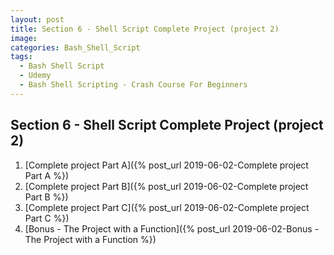 ```yaml
---
layout: post
title: Section 6 - Shell Script Complete Project (project 2)
image:
categories: Bash_Shell_Script
tags:
  - Bash Shell Script
  - Udemy
  - Bash Shell Scripting - Crash Course For Beginners
---
```


## Section 6 - Shell Script Complete Project (project 2)

1. [Complete project Part A]({% post_url 2019-06-02-Complete project Part A %})
2. [Complete project Part B]({% post_url 2019-06-02-Complete project Part B %})
3. [Complete project Part C]({% post_url 2019-06-02-Complete project Part C %})
4. [Bonus - The Project with a Function]({% post_url 2019-06-02-Bonus - The Project with a Function %})

